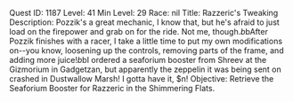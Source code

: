 Quest ID: 1187
Level: 41
Min Level: 29
Race: nil
Title: Razzeric's Tweaking
Description: Pozzik's a great mechanic, I know that, but he's afraid to just load on the firepower and grab on for the ride. Not me, though.$b$bAfter Pozzik finishes with a racer, I take a little time to put my own modifications on--you know, loosening up the controls, removing parts of the frame, and adding more juice!$b$bI ordered a seaforium booster from Shreev at the Gizmorium in Gadgetzan, but apparently the zeppelin it was being sent on crashed in Dustwallow Marsh! I gotta have it, $n!
Objective: Retrieve the Seaforium Booster for Razzeric in the Shimmering Flats.
